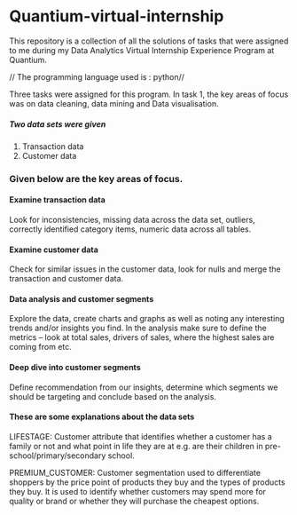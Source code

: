 # Quantium-virtual-internship
This repository is a collection of all the solutions of tasks that were assigned to me during my Data Analytics Virtual Internship Experience Program at Quantium. 

// The programming language used is  : python//

Three tasks were assigned for this program. In task 1, the key areas of focus was on data cleaning, data mining and Data visualisation.
##### Two data sets were given
1. Transaction data
2. Customer data 
### Given below are the key areas of focus.

#### Examine transaction data 
Look for inconsistencies, missing data across the data set, outliers, correctly identified category items, numeric data across all tables. 

#### Examine customer data 
Check for similar issues in the customer data, look for nulls and  merge the transaction and customer data. 

#### Data analysis and customer segments 
Explore the data, create charts and graphs as well as noting any interesting trends and/or insights you find. In the analysis make sure to  define the metrics – look at total sales, drivers of sales, where the highest sales are coming from etc. 

#### Deep dive into customer segments 
Define recommendation from our insights, determine which segments we should be targeting and conclude based on the analysis.

#### These are some explanations about the data sets

LIFESTAGE: Customer attribute that identifies whether a customer has a family or not and what point in life they are at e.g. are their children in pre-school/primary/secondary school.

PREMIUM_CUSTOMER: Customer segmentation used to differentiate shoppers by the price point of products they buy and the types of products they buy. It is used to identify whether customers may spend more for quality or brand or whether they will purchase the cheapest options.
